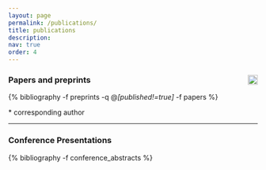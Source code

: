```yaml
---
layout: page
permalink: /publications/
title: publications
description: 
nav: true
order: 4
---
```


<div class="publications-auto" markdown="1">
<a href="https://scholar.google.com/citations?hl=en&user=kv7xdfYAAAAJ&view_op=list_works&sortby=pubdate">
    <img style="height: 20px; float: right;" src="{{ '/assets/img/scholar_logo_64dp.png' | relative_url }}" alt="Google Scholar">
</a>

### Papers and preprints
{% bibliography -f preprints -q @*[published!=true]* -f papers %}

\* corresponding author<br>

---

### Conference Presentations
{% bibliography -f conference_abstracts %}

</div>